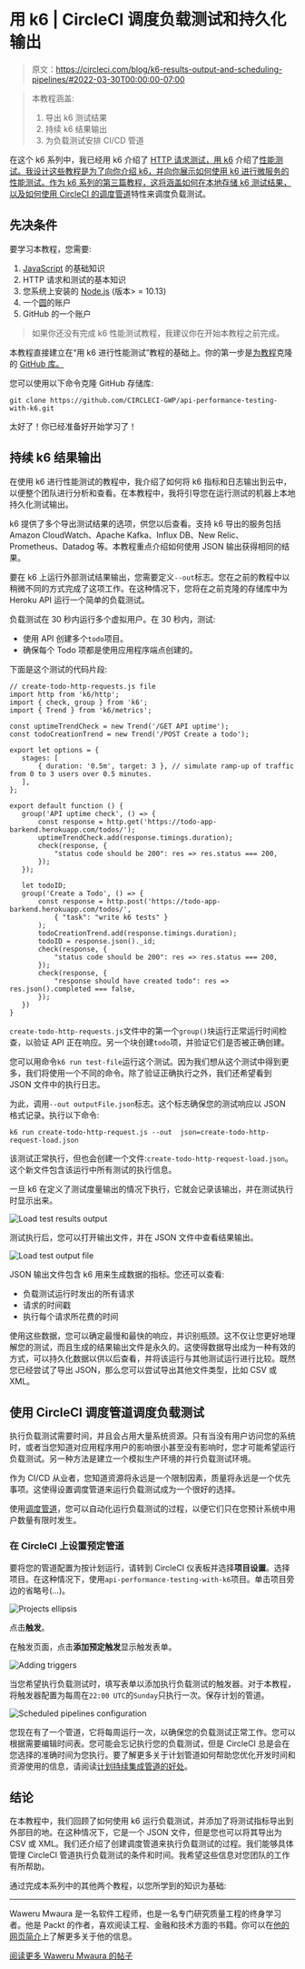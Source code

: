 # 用 k6 | CircleCI 调度负载测试和持久化输出

> 原文：<https://circleci.com/blog/k6-results-output-and-scheduling-pipelines/#2022-03-30T00:00:00-07:00>

> 本教程涵盖:
> 
> 1.  导出 k6 测试结果
> 2.  持续 k6 结果输出
> 3.  为负载测试安排 CI/CD 管道

在这个 k6 系列中，我已经用 k6 介绍了 [HTTP 请求测试，用 k6](https://circleci.com/blog/http-request-testing-with-k6/) 介绍了[性能测试。我设计这些教程是为了向你介绍 k6，并向你展示如何使用 k6 进行微服务的性能测试。作为 k6 系列的第三篇教程，这将涵盖如何在本地存储 k6 测试结果，以及如何使用 CircleCI 的](https://circleci.com/blog/api-performance-testing-with-k6/)[调度管道](https://circleci.com/docs/scheduled-pipelines/)特性来调度负载测试。

## 先决条件

要学习本教程，您需要:

1.  [JavaScript](https://www.JavaScript.com/) 的基础知识
2.  HTTP 请求和测试的基本知识
3.  您系统上安装的 [Node.js](https://nodejs.org) (版本> = 10.13)
4.  一个[圆](https://circleci.com/signup/)的账户
5.  GitHub 的一个账户

> 如果你还没有完成 k6 性能测试教程，我建议你在开始本教程之前完成。

本教程直接建立在“用 k6 进行性能测试”教程的基础上。你的第一步是[为教程](https://docs.github.com/en/repositories/creating-and-managing-repositories/cloning-a-repository)克隆的 [GitHub 库。](https://github.com/CIRCLECI-GWP/api-performance-testing-with-k6)

您可以使用以下命令克隆 GitHub 存储库:

```
git clone https://github.com/CIRCLECI-GWP/api-performance-testing-with-k6.git 
```

太好了！你已经准备好开始学习了！

## 持续 k6 结果输出

在使用 k6 进行性能测试的教程中，我介绍了如何将 k6 指标和日志输出到云中，以便整个团队进行分析和查看。在本教程中，我将引导您在运行测试的机器上本地持久化测试输出。

k6 提供了多个导出测试结果的选项，供您以后查看。支持 k6 导出的服务包括 Amazon CloudWatch、Apache Kafka、Influx DB、New Relic、Prometheus、Datadog 等。本教程重点介绍如何使用 JSON 输出获得相同的结果。

要在 k6 上运行外部测试结果输出，您需要定义`--out`标志。您在之前的教程中以稍微不同的方式完成了这项工作。在这种情况下，您将在之前克隆的存储库中为 Heroku API 运行一个简单的负载测试。

负载测试在 30 秒内运行多个虚拟用户。在 30 秒内，测试:

*   使用 API 创建多个`todo`项目。
*   确保每个 Todo 项都是使用应用程序端点创建的。

下面是这个测试的代码片段:

```
// create-todo-http-requests.js file
import http from 'k6/http';
import { check, group } from 'k6';
import { Trend } from 'k6/metrics';

const uptimeTrendCheck = new Trend('/GET API uptime');
const todoCreationTrend = new Trend('/POST Create a todo');

export let options = {
   stages: [
       { duration: '0.5m', target: 3 }, // simulate ramp-up of traffic from 0 to 3 users over 0.5 minutes.
   ],
};

export default function () {
   group('API uptime check', () => {
       const response = http.get('https://todo-app-barkend.herokuapp.com/todos/');
       uptimeTrendCheck.add(response.timings.duration);
       check(response, {
           "status code should be 200": res => res.status === 200,
       });
   });

   let todoID;
   group('Create a Todo', () => {
       const response = http.post('https://todo-app-barkend.herokuapp.com/todos/',
           { "task": "write k6 tests" }
       );
       todoCreationTrend.add(response.timings.duration);
       todoID = response.json()._id;
       check(response, {
           "status code should be 200": res => res.status === 200,
       });
       check(response, {
           "response should have created todo": res => res.json().completed === false,
       });
   })
} 
```

`create-todo-http-requests.js`文件中的第一个`group()`块运行正常运行时间检查，以验证 API 正在响应。另一个块创建`todo`项，并验证它们是否被正确创建。

您可以用命令`k6 run test-file`运行这个测试。因为我们想从这个测试中得到更多，我们将使用一个不同的命令。除了验证正确执行之外，我们还希望看到 JSON 文件中的执行日志。

为此，调用`--out outputFile.json`标志。这个标志确保您的测试响应以 JSON 格式记录。执行以下命令:

```
k6 run create-todo-http-request.js --out  json=create-todo-http-request-load.json 
```

该测试正常执行，但也会创建一个文件:`create-todo-http-request-load.json`。这个新文件包含该运行中所有测试的执行信息。

一旦 k6 在定义了测试度量输出的情况下执行，它就会记录该输出，并在测试执行时显示出来。

![Load test results output](img/7f25eb0cc5022a54bbcdc9ce52e3e636.png)

测试执行后，您可以打开输出文件，并在 JSON 文件中查看结果输出。

![Load test output file](img/8472cbc3e2bdb4259f791b5b6404093a.png)

JSON 输出文件包含 k6 用来生成数据的指标。您还可以查看:

*   负载测试运行时发出的所有请求
*   请求的时间戳
*   执行每个请求所花费的时间

使用这些数据，您可以确定最慢和最快的响应，并识别瓶颈。这不仅让您更好地理解您的测试，而且生成的结果输出文件是永久的。这使得数据导出成为一种有效的方式，可以持久化数据以供以后查看，并将该运行与其他测试运行进行比较。既然您已经尝试了导出 JSON，那么您可以尝试导出其他文件类型，比如 CSV 或 XML。

## 使用 CircleCI 调度管道调度负载测试

执行负载测试需要时间，并且会占用大量系统资源。只有当没有用户访问您的系统时，或者当您知道对应用程序用户的影响很小甚至没有影响时，您才可能希望运行负载测试。另一种方法是建立一个模拟生产环境的并行负载测试环境。

作为 CI/CD 从业者，您知道资源将永远是一个限制因素，质量将永远是一个优先事项。这使得设置调度管道来运行负载测试成为一个很好的选择。

使用[调度管道](https://circleci.com/blog/using-scheduled-pipelines/)，您可以自动化运行负载测试的过程，以便它们只在您预计系统中用户数量有限时发生。

### 在 CircleCI 上设置预定管道

要将您的管道配置为按计划运行，请转到 CircleCI 仪表板并选择**项目设置**。选择项目。在这种情况下，使用`api-performance-testing-with-k6`项目。单击项目旁边的省略号(…)。

![Projects ellipsis](img/2e23f210667887791038873f6fbfb70c.png)

点击**触发**。

在触发页面，点击**添加预定触发**显示触发表单。

![Adding triggers](img/b7253e3d7cb31e71a44a90b7ce6ad88b.png)

当您希望执行负载测试时，填写表单以添加执行负载测试的触发器。对于本教程，将触发器配置为每周在`22:00 UTC`的`Sunday`只执行一次。保存计划的管道。

![Scheduled pipelines configuration](img/1413b9666777f2023614c391243efabd.png)

您现在有了一个管道，它将每周运行一次，以确保您的负载测试正常工作。您可以根据需要编辑时间表。您可能会忘记执行您的负载测试，但是 CircleCI 总是会在您选择的准确时间为您执行。要了解更多关于计划管道如何帮助您优化开发时间和资源使用的信息，请阅读[计划持续集成管道的好处](https://circleci.com/blog/benefits-of-scheduling-ci-pipelines/)。

## 结论

在本教程中，我们回顾了如何使用 k6 运行负载测试，并添加了将测试指标导出到外部目的地。在这种情况下，它是一个 JSON 文件，但是您也可以将其导出为 CSV 或 XML。我们还介绍了创建调度管道来执行负载测试的过程。我们能够具体管理 CircleCI 管道执行负载测试的条件和时间。我希望这些信息对您团队的工作有所帮助。

通过完成本系列中的其他两个教程，以您所学到的知识为基础:

* * *

Waweru Mwaura 是一名软件工程师，也是一名专门研究质量工程的终身学习者。他是 Packt 的作者，喜欢阅读工程、金融和技术方面的书籍。你可以在[他的网页简介](https://waweruh.github.io/)上了解更多关于他的信息。

[阅读更多 Waweru Mwaura 的帖子](/blog/author/waweru-mwaura/)
